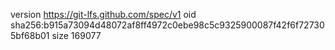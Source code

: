 version https://git-lfs.github.com/spec/v1
oid sha256:b915a73094d48072af8ff4972c0ebe98c5c9325900087f42f6f727305bf68b01
size 169077
